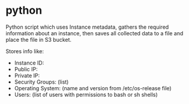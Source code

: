 # python
Python script which uses Instance metadata, gathers the required information about an instance, then saves all collected data to a file and place the file in S3 bucket.

Stores info like:
- Instance ID: 
- Public IP: 
- Private IP: 
- Security Groups: (list)
- Operating System: (name and version from /etc/os-release file)
- Users: (list of users with permissions to bash or sh shells)
